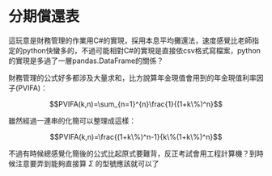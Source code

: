 # 分期償還表

這玩意是財務管理的作業用C#的實現，採用本息平均攤還法，速度感覺比老師指定的python快蠻多的，不過可能相對C#的實現是直接依csv格式寫檔案，python的實現是多過了一層pandas.DataFrame的關係？

財務管理的公式好多都涉及大量求和，比方說算年金現值會用到的年金現值利率因子(PVIFA)：
```math
PVIFA(k,n)=\sum_{n=1}^{n}\frac{1}{(1+k\%)^n}
```

雖然經過一連串的化簡可以整理成這樣：
```math
PVIFA(k,n)=\frac{(1+k\%)^n-1}{k\%(1+k\%)^n}
```

不過有時候總感覺化簡後的公式比起原式要難背，反正考試會用工程計算機？到時候注意要弄到能夠直接算 $\Sigma$ 的型號應該就可以了

